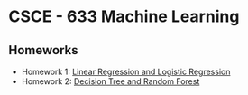 # CSCE - 633 Machine Learning

## Homeworks
* Homework 1: [Linear Regression and Logistic Regression](./hw/hw1)
* Homework 2: [Decision Tree and Random Forest](./hw/hw2)
